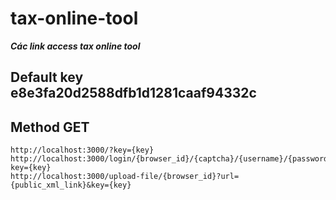 # tax-online-tool
***Các link access tax online tool***
## Default key e8e3fa20d2588dfb1d1281caaf94332c
## Method GET
```
http://localhost:3000/?key={key}
http://localhost:3000/login/{browser_id}/{captcha}/{username}/{password}?key={key}
http://localhost:3000/upload-file/{browser_id}?url={public_xml_link}&key={key}
```

